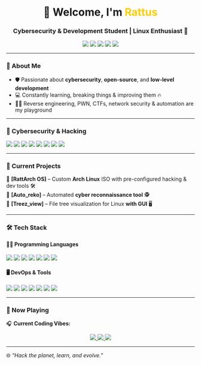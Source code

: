 <h1 align="center">👋 Welcome, I'm <span style="color:#ffcc00">Rattus</span></h1>
<h3 align="center">Cybersecurity & Development Student | Linux Enthusiast 🐧</h3>

<p align="center">
  <img src="https://img.shields.io/badge/OS-Arch_Linux-1793D1?style=for-the-badge&logo=arch-linux&logoColor=white"/>
  <img src="https://img.shields.io/badge/Editors-Neovim-57A143?style=for-the-badge&logo=neovim&logoColor=white"/>
  <img src="https://img.shields.io/badge/Editors-Zed-191919?style=for-the-badge&logo=zed&logoColor=white"/>
  <img src="https://img.shields.io/badge/Editors-Code_OSS-007ACC?style=for-the-badge&logo=visual-studio-code&logoColor=white"/>
  <img src="https://img.shields.io/badge/Shell-Zsh-FFD700?style=for-the-badge&logo=gnu-bash&logoColor=white"/>
</p>

---

### 🚀 About Me  
- 🛡️ Passionate about **cybersecurity**, **open-source**, and **low-level development**  
- 💻 Constantly learning, breaking things & improving them 🔥  
- 🏴‍☠️ Reverse engineering, PWN, CTFs, network security & automation are my playground  

---

### 🔐 Cybersecurity & Hacking  
<p align="left">
  <img src="https://img.shields.io/badge/-PWN-DC143C?style=flat-square&logo=hack-the-box&logoColor=white"/>
  <img src="https://img.shields.io/badge/-Reverse_Engineering-800080?style=flat-square&logo=python&logoColor=white"/>
  <img src="https://img.shields.io/badge/-Network_Security-0a66c2?style=flat-square&logo=wikipedia&logoColor=white"/>
  <img src="https://img.shields.io/badge/-Web_Pentest-FF5733?style=flat-square&logo=burp-suite&logoColor=white"/>
  <img src="https://img.shields.io/badge/-OSINT-008000?style=flat-square&logo=osint&logoColor=white"/>
  <img src="https://img.shields.io/badge/-Cryptanalysis-004080?style=flat-square&logo=gnupg&logoColor=white"/>
  <img src="https://img.shields.io/badge/-SDR-FFA500?style=flat-square&logo=gnuradio&logoColor=white"/>
  <img src="https://img.shields.io/badge/-CTFtime-FF4500?style=flat-square&logo=protonmail&logoColor=white"/>
</p>

---

### 🔭 Current Projects  
🚀 **[RattArch OS]** – Custom **Arch Linux** ISO with pre-configured hacking & dev tools 🛠️  
🤖 **[Auto_reko]** – Automated **cyber reconnaissance tool** 🕵️  
🌳 **[Treez_view]** – File tree visualization for Linux **with GUI** 🖥️  

---

### 🛠️ Tech Stack  

#### 👨‍💻 Programming Languages  
<p align="left">
  <img src="https://img.shields.io/badge/-Bash-4EAA25?style=flat-square&logo=gnu-bash&logoColor=white"/>
  <img src="https://img.shields.io/badge/-C-00599C?style=flat-square&logo=c&logoColor=white"/>
  <img src="https://img.shields.io/badge/-C++-00599C?style=flat-square&logo=c%2B%2B&logoColor=white"/>
  <img src="https://img.shields.io/badge/-Go-00ADD8?style=flat-square&logo=go&logoColor=white"/>
  <img src="https://img.shields.io/badge/-Python-3776AB?style=flat-square&logo=python&logoColor=white"/>
  <img src="https://img.shields.io/badge/-Java-ED8B00?style=flat-square&logo=java&logoColor=white"/>
  <img src="https://img.shields.io/badge/-PHP-777BB4?style=flat-square&logo=php&logoColor=white"/>
</p>

#### 🖥️ DevOps & Tools  
<p align="left">
  <img src="https://img.shields.io/badge/-Docker-2496ED?style=flat-square&logo=docker&logoColor=white"/>
  <img src="https://img.shields.io/badge/-Git-F05032?style=flat-square&logo=git&logoColor=white"/>
  <img src="https://img.shields.io/badge/-Linux-FCC624?style=flat-square&logo=linux&logoColor=black"/>
  <img src="https://img.shields.io/badge/-PostgreSQL-336791?style=flat-square&logo=postgresql&logoColor=white"/>
  <img src="https://img.shields.io/badge/-MariaDB-003545?style=flat-square&logo=mariadb&logoColor=white"/>
  <img src="https://img.shields.io/badge/-MySQL-4479A1?style=flat-square&logo=mysql&logoColor=white"/>
  <img src="https://img.shields.io/badge/-MongoDB-47A248?style=flat-square&logo=mongodb&logoColor=white"/>
</p>

---

### 🎵 Now Playing  
🎧 **Current Coding Vibes:**  

<p align="center">
  <a href="https://www.youtube.com/watch?v=kTW5AcuSS7A&t=3003s" target="_blank">
    <img src="https://img.shields.io/badge/🎵-Track%201%20|%20Click%20to%20Listen-red?style=for-the-badge&logo=youtube&logoColor=white"/>
  </a>
  <a href="https://www.youtube.com/watch?v=LzeFXJ4vCWg&t=575s" target="_blank">
    <img src="https://img.shields.io/badge/🎵-Track%202%20|%20Click%20to%20Listen-red?style=for-the-badge&logo=youtube&logoColor=white"/>
  </a>
  <a href="https://www.youtube.com/watch?v=xulXmZrC9uI" target="_blank">
    <img src="https://img.shields.io/badge/🎵-Track%203%20|%20Click%20to%20Listen-red?style=for-the-badge&logo=youtube&logoColor=white"/>
  </a>
</p>


---

🌐 *“Hack the planet, learn, and evolve.”*  
